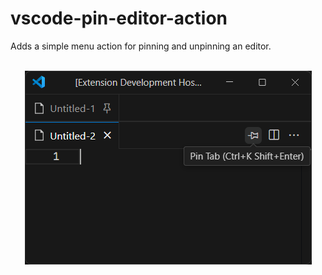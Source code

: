 # vscode-pin-editor-action

Adds a simple menu action for pinning and unpinning an editor.<br>
<br>

<p align="center">
	<img src="img/image.png" alt="Demonstration of the contributed button to the editor actions menu">
</p>
